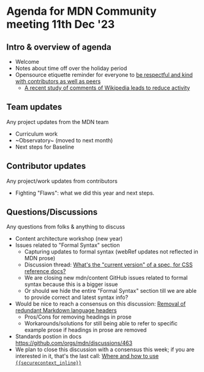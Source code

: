 # Agenda for MDN Community meeting 11th Dec '23

## Intro & overview of agenda

- Welcome
- Notes about time off over the holiday period
- Opensource etiquette reminder for everyone to [be respectful and kind with contributors as well as peers](https://developer.mozilla.org/en-US/docs/MDN/Community/Open_source_etiquette#be_polite_be_kind_avoid_incendiary_or_offensive_language)
  - [A recent study of comments of Wikipedia leads to reduce activity](https://academic.oup.com/pnasnexus/article/2/12/pgad385/7457939)

## Team updates

Any project updates from the MDN team

- Curriculum work
- ~Observatory~ (moved to next month)
- Next steps for Baseline

## Contributor updates

Any project/work updates from contributors

- Fighting "Flaws": what we did this year and next steps.

## Questions/Discussions

Any questions from folks & anything to discuss

- Content architecture workshop (new year)
- Issues related to "Formal Syntax" section
  - Capturing updates to formal syntax (webRef updates not reflected in MDN prose)
  - Discussion thread: [What's the "current version" of a spec, for CSS reference docs?](https://github.com/orgs/mdn/discussions/442)
  - We are closing new mdn/content GitHub issues related to formal syntax because this is a bigger issue
  - Or should we hide the entire "Formal Syntax" section till we are able to provide correct and latest syntax info?
- Would be nice to reach a consensus on this discussion: [Removal of redundant Markdown language headers](https://github.com/orgs/mdn/discussions/426)
  - Pros/Cons for removing headings in prose
  - Workarounds/solutions for still being able to refer to specific example prose if headings in prose are removed
- Standards postion in docs https://github.com/orgs/mdn/discussions/463 
- We plan to close this discussion with a consensus this week; if you are interested in it, that's the last call: [Where and how to use `{{securecontext_inline}}`](https://github.com/mdn/content/discussions/30546#discussioncomment-7796301)
